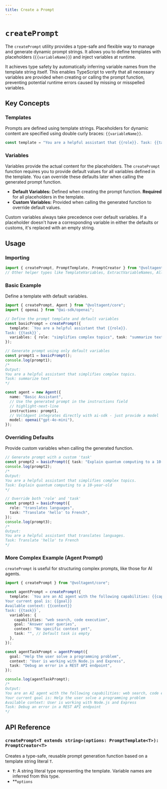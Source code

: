```yaml
---
title: Create a Prompt
---
```


# `createPrompt`

The `createPrompt` utility provides a type-safe and flexible way to manage and generate dynamic prompt strings. It allows you to define templates with placeholders (`{{variableName}}`) and inject variables at runtime.

It achieves type safety by automatically inferring variable names from the template string itself. This enables TypeScript to verify that all necessary variables are provided when creating or calling the prompt function, preventing potential runtime errors caused by missing or misspelled variables.

## Key Concepts

### Templates

Prompts are defined using template strings. Placeholders for dynamic content are specified using double curly braces: `{{variableName}}`.

```typescript
const template = "You are a helpful assistant that {{role}}. Task: {{task}}";
```

### Variables

Variables provide the actual content for the placeholders. The `createPrompt` function requires you to provide default values for all variables defined in the template. You can override these defaults later when calling the generated prompt function.

- **Default Variables:** Defined when creating the prompt function. **Required** for all placeholders in the template.
- **Custom Variables:** Provided when calling the generated function to override default values.

Custom variables always take precedence over default variables. If a placeholder doesn't have a corresponding variable in either the defaults or customs, it's replaced with an empty string.

## Usage

### Importing

```typescript
import { createPrompt, PromptTemplate, PromptCreator } from "@voltagent/core";
// Other helper types like TemplateVariables, ExtractVariableNames, AllowedVariableValue are also exported.
```

### Basic Example

Define a template with default variables.

```typescript
import { createPrompt, Agent } from "@voltagent/core";
import { openai } from "@ai-sdk/openai";

// Define the prompt template and default variables
const basicPrompt = createPrompt({
  template: `You are a helpful assistant that {{role}}.
Task: {{task}}`,
  variables: { role: "simplifies complex topics", task: "summarize text" },
});

// Generate prompt using only default variables
const prompt1 = basicPrompt();
console.log(prompt1);
/*
Output:
You are a helpful assistant that simplifies complex topics.
Task: summarize text
*/

const agent = new Agent({
  name: "Basic Assistant",
  // Use the generated prompt in the instructions field
  // highlight-next-line
  instructions: prompt1,
  // VoltAgent integrates directly with ai-sdk - just provide a model
  model: openai("gpt-4o-mini"),
});
```

### Overriding Defaults

Provide custom variables when calling the generated function.

```typescript
// Generate prompt with a custom 'task'
const prompt2 = basicPrompt({ task: "Explain quantum computing to a 10-year-old" });
console.log(prompt2);
/*
Output:
You are a helpful assistant that simplifies complex topics.
Task: Explain quantum computing to a 10-year-old
*/

// Override both 'role' and 'task'
const prompt3 = basicPrompt({
  role: "translates languages",
  task: "Translate 'hello' to French",
});
console.log(prompt3);
/*
Output:
You are a helpful assistant that translates languages.
Task: Translate 'hello' to French
*/
```

### More Complex Example (Agent Prompt)

`createPrompt` is useful for structuring complex prompts, like those for AI agents.

```typescript
import { createPrompt } from "@voltagent/core";

const agentPrompt = createPrompt({
  template: `You are an AI agent with the following capabilities: {{capabilities}}.
Your current goal is: {{goal}}
Available context: {{context}}
Task: {{task}}`,
  variables: {
    capabilities: "web search, code execution",
    goal: "Answer user queries",
    context: "No specific context yet",
    task: "", // Default task is empty
  },
});

const agentTaskPrompt = agentPrompt({
  goal: "Help the user solve a programming problem",
  context: "User is working with Node.js and Express",
  task: "Debug an error in a REST API endpoint",
});

console.log(agentTaskPrompt);
/*
Output:
You are an AI agent with the following capabilities: web search, code execution.
Your current goal is: Help the user solve a programming problem
Available context: User is working with Node.js and Express
Task: Debug an error in a REST API endpoint
*/
```

## API Reference

### `createPrompt<T extends string>(options: PromptTemplate<T>): PromptCreator<T>`

Creates a type-safe, reusable prompt generation function based on a template string literal `T`.

- **`T`**: A string literal type representing the template. Variable names are inferred from this type.
- \*\*`options`
